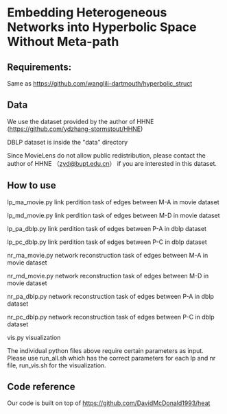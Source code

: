 # Embedding Heterogeneous Networks into Hyperbolic Space Without Meta-path


## Requirements:
Same as https://github.com/wanglili-dartmouth/hyperbolic_struct

## Data

We use the dataset provided by the author of HHNE (https://github.com/ydzhang-stormstout/HHNE)

DBLP dataset is inside the "data" directory 

Since MovieLens do not allow public redistribution, please contact the author of HHNE （zyd@bupt.edu.cn） if you are interested in this dataset.


## How to use

lp_ma_movie.py   link perdition task of edges between M-A in movie dataset

lp_md_movie.py	 link perdition task of edges between M-D in movie dataset

lp_pa_dblp.py    link perdition task of edges between P-A in dblp dataset

lp_pc_dblp.py    link perdition task of edges between P-C in dblp dataset

nr_ma_movie.py	 network reconstruction task of edges between M-A in movie dataset

nr_md_movie.py   network reconstruction task of edges between M-D in movie dataset

nr_pa_dblp.py    network reconstruction task of edges between P-A in dblp dataset

nr_pc_dblp.py    network reconstruction task of edges between P-C in dblp dataset

vis.py           visualization

The individual python files above require certain parameters as input. Please use run_all.sh which has the correct parameters for each lp and nr file, run_vis.sh for the visualization.

## Code reference

Our code is built on top of https://github.com/DavidMcDonald1993/heat

